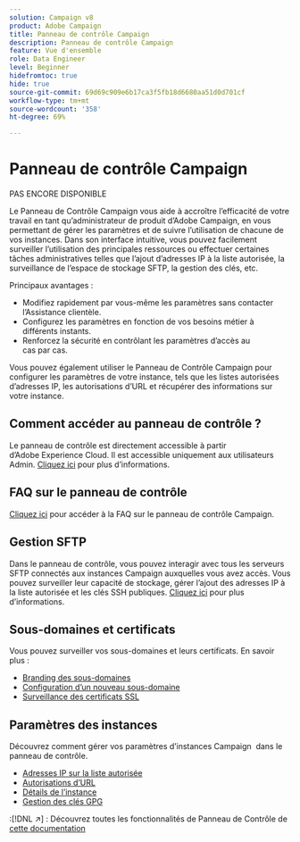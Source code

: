 ```yaml
---
solution: Campaign v8
product: Adobe Campaign
title: Panneau de contrôle Campaign
description: Panneau de contrôle Campaign
feature: Vue d'ensemble
role: Data Engineer
level: Beginner
hidefromtoc: true
hide: true
source-git-commit: 69d69c909e6b17ca3f5fb18d6680aa51d0d701cf
workflow-type: tm+mt
source-wordcount: '358'
ht-degree: 69%

---
```


# Panneau de contrôle Campaign

PAS ENCORE DISPONIBLE

Le Panneau de Contrôle Campaign vous aide à accroître l’efficacité de votre travail en tant qu’administrateur de produit d’Adobe Campaign, en vous permettant de gérer les paramètres et de suivre l’utilisation de chacune de vos instances. Dans son interface intuitive, vous pouvez facilement surveiller l’utilisation des principales ressources ou effectuer certaines tâches administratives telles que l’ajout d’adresses IP à la liste autorisée, la surveillance de l’espace de stockage SFTP, la gestion des clés, etc.

Principaux avantages :

* Modifiez rapidement par vous-même les paramètres sans contacter l’Assistance clientèle.
* Configurez les paramètres en fonction de vos besoins métier à différents instants.
* Renforcez la sécurité en contrôlant les paramètres d’accès au cas par cas.

Vous pouvez également utiliser le Panneau de Contrôle Campaign pour configurer les paramètres de votre instance, tels que les listes autorisées d’adresses IP, les autorisations d’URL et récupérer des informations sur votre instance.

## Comment accéder au panneau de contrôle ?

Le panneau de contrôle est directement accessible à partir d’Adobe Experience Cloud. Il est accessible uniquement aux utilisateurs Admin. [Cliquez ici](https://experienceleague.adobe.com/docs/control-panel/using/discover-control-panel/accessing-control-panel.html) pour plus d’informations.

## FAQ sur le panneau de contrôle

[Cliquez ici](https://experienceleague.adobe.com/docs/control-panel/using/discover-control-panel/key-features.html) pour accéder à la FAQ sur le panneau de contrôle Campaign.

## Gestion SFTP

Dans le panneau de contrôle, vous pouvez interagir avec tous les serveurs SFTP connectés aux instances Campaign auxquelles vous avez accès. Vous pouvez surveiller leur capacité de stockage, gérer l’ajout des adresses IP à la liste autorisée et les clés SSH publiques. [Cliquez ici](https://experienceleague.adobe.com/docs/control-panel/using/sftp-management/about-sftp-management.html?lang=fr#sftp-management) pour plus d’informations.

## Sous-domaines et certificats

Vous pouvez surveiller vos sous-domaines et leurs certificats. En savoir plus :
* [Branding des sous-domaines](https://experienceleague.adobe.com/docs/control-panel/using/subdomains-and-certificates/subdomains-branding.html)
* [Configuration d’un nouveau sous-domaine](https://experienceleague.adobe.com/docs/control-panel/using/subdomains-and-certificates/setting-up-new-subdomain.html)
* [Surveillance des certificats SSL](https://experienceleague.adobe.com/docs/control-panel/using/subdomains-and-certificates/monitoring-ssl-certificates.html)

## Paramètres des instances

Découvrez comment gérer vos paramètres d’instances Campaign  dans le panneau de contrôle.
* [Adresses IP sur la liste autorisée](https://experienceleague.adobe.com/docs/control-panel/using/instances-settings/ip-allow-listing-instance-access.html?lang=fr)
* [Autorisations d’URL](https://experienceleague.adobe.com/docs/control-panel/using/instances-settings/url-permissions.html?lang=fr)
* [Détails de l’instance](https://experienceleague.adobe.com/docs/control-panel/using/instances-settings/instance-details.html)
* [Gestion des clés GPG](https://experienceleague.adobe.com/docs/control-panel/using/instances-settings/gpg-keys-management.html)

:[!DNL :arrow_upper_right:] : Découvrez toutes les fonctionnalités de Panneau de Contrôle de [cette documentation](https://experienceleague.adobe.com/docs/control-panel/using/control-panel-home.html?lang=fr)
